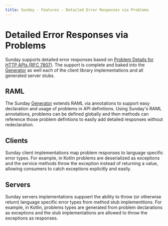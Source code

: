 ```yaml
---
title: Sunday - Features - Detailed Error Responses via Problems
---
```

# Detailed Error Responses via Problems

Sunday supports detailed error responses based on [Problem Details for HTTP APIs (RFC 7807)](https://www.rfc-editor.org/rfc/rfc7807). The support is complete and baked into the [Generator](generator/index.md) as well each of the client library implementations and all generated server stubs.

## RAML

The Sunday [Generator](generator/index.md) extends RAML via annotations to support easy declaration and usage of problems in API definitions. Using Sunday's RAML annotations, problems can be defined globally and then methods can reference those problem defintions to easily add detailed responses without redeclaration.

## Clients

Sunday client implementations map problem responses to language specific error types. For example, in Kotlin problems are deserialized as exceptions and the service methods throw the exception instead of returning a value, allowing consumers to catch exceptions explicitly and easily.

## Servers

Sunday servers implementations suppoert the ability to throw (or otherwise return) language specific error types from method stub implementtions. For example, in Kotlin, problems types are generated from problem declarations as exceptions and the stub implementations are allowed to throw the exceptions as responses.

